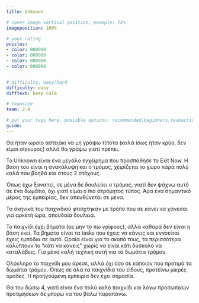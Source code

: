 ```yaml
---
title: Unknown

# cover image vertical position, example: 75%
imageposition: 100%

# your rating
puzzles:
- color: 000000
- color: 000000
- color: 000000
- color: 000000


# difficulty, easy/hard
difficulty: easy
difftext: keep calm

# teamsize
team: 2-4

# put your tags here. possible options: recommended,beginners,teamaction,duet
guide:
---
```


Θα ήταν ωραίο αστειάκι να μη γράψω τίποτα (καλά ίσως ήταν κρύο, δεν είμαι σίγουρος) αλλά θα γράψω γιατί πρέπει.

Το Unknown είναι ένα μεγάλο εγχείρημα που προσπάθησε το Exit Now. Η βάση του είναι η ανακάλυψη και ο τρόμος, χειρίζεται το χώρο πάρα πολύ καλά που βοηθά και στους 2 στόχους.

Όπως έχω ξαναπεί, σε μένα δε δουλεύει ο τρόμος, γιατί δεν ψάχνω αυτό σε ένα δωμάτιο, όχι γιατί είμαι ο πιο ατρόμητος τύπος. Άρα ένα σημαντικό μέρος της εμπειρίας,
δεν απευθύνεται σε μένα.

Τα σκηνικά του παιχνιδιού φτιάχτηκαν με τρόπο που σε κάνει να χάνεσαι για αρκετή ώρα, σπουδαία δουλειά.

Το παιχνίδι έχει βήματα (ας μην το πω γρίφους), αλλά καθαρά δεν είναι η βάση εκεί. Τα βήματα είναι τα tasks που έχεις να κάνεις και εννοείται έχεις εμπόδια σε αυτό.
Ωραία είναι για το σκοπό τους, τα περισσότερα καλύπτουν το “κάτι να κάνεις” χωρίς να είναι κάτι δύσκολο να καταλάβεις. Για μένα καλή τεχνική αυτή για τα δωμάτια τρόμου.

Ολόκληρο το παιχνίδι μου άρεσε, αλλά όχι όσο σε κάποιον που προτιμά τα δωμάτια τρόμου. Όπως σε όλα τα παιχνίδια του είδους, προτείνω μικρές ομάδες. Η προηγούμενη εμπειρία δεν έχει σημασία.

Θα του δώσω 4, γιατί είναι ένα πολύ καλό παιχνίδι και λόγω προσωπικών προτιμήσεων δε μπορώ να του βάλω παραπάνω.
